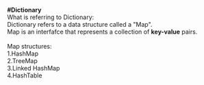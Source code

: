<b>#Dictionary</b><br>
What is referring to Dictionary:<br>
Dictionary refers to a data structure called a "Map". <br>
Map is  an interfafce that represents a collection of <b>key-value</b> pairs.<br><br>
Map structures:<br>
1.HashMap<br>
2.TreeMap<br>
3.Linked HashMap<br>
4.HashTable
